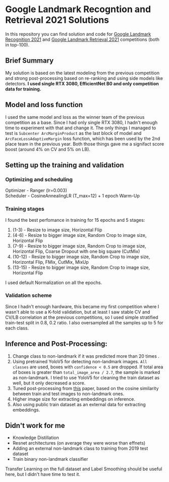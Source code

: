 # Google Landmark Recogntion and Retrieval 2021 Solutions

In this repository you can find solution and code for [Google Landmark Recognition 2021](https://www.kaggle.com/c/landmark-recognition-2021) and [Google Landmark Retrieval 2021](https://www.kaggle.com/c/landmark-retrieval-2021) competitions (both in top-100).

## Brief Summary 
My solution is based on the latest modeling from the previous competition and strong post-processing based on re-ranking and using side models like detectors. **I used single RTX 3080, EfficientNet B0 and only competition data for training.**

##  Model and loss function

I used the same model and loss as the winner team of the previous competition as a base. Since I had only single RTX 3080, I hadn't enough time to experiment with that and change it. The only things I managed to test is `Subcenter ArcMarginProduct` as the last block of model and `ArcFaceLossAdaptiveMargin` loss function, which has been used by the 2nd place team in the previous year. Both those things gave me a signifact score boost (around 4% on CV and 5% on LB). 

## Setting up the training and validation

### Optimizing and scheduling
Optimizer - Ranger (lr=0.003)  
Scheduler - CosineAnnealingLR (T_max=12) + 1 epoch Warm-Up

### Training stages
I found the best perfomance in training for 15 epochs and 5 stages:  
1. (1-3) - Resize to image size, Horizontal Flip  
2. (4-6) - Resize to bigger image size, Random Crop to image size, Horizontal Flip  
3. (7-9) - Resize to bigger image size, Random Crop to image size, Horizontal Flip, Coarse Dropout with one big square (CutMix)  
4. (10-12) - Resize to bigger image size, Random Crop to image size, Horizontal Flip, FMix, CutMix, MixUp  
5. (13-15) - Resize to bigger image size, Random Crop to image size, Horizontal Flip  

I used default Normalization on all the epochs.

### Validation scheme

Since I hadn't enough hardware, this became my first competition where I wasn't able to use a K-fold validation, but at least I saw stable CV and CV/LB correlation at the previous competitions, so I used simple stratified train-test split in 0.8, 0.2 ratio. I also oversampled all the samples up to 5 for each class.

## Inference and Post-Processing:


1. Change class to non-landmark if it was predicted more than 20 times .
2. Using pretrained YoloV5 for detecting non-landmark images. `All classes` are used, boxes with `confidence < 0.5` are dropped. If total area of boxes is greater than `total_image_area / 2.7`, the sample is marked as non-landmark. 
I tried to use YoloV5 for cleaning the train dataset as well, but it only decreased a score.
3. Tuned post-processing from [this](https://arxiv.org/abs/2010.01650) paper, based on the cosine similarity between train and test images to non-landmark ones.
4. Higher image size for extracting embeddings on inference.
5. Also using public train dataset as an external data for extracting embeddings.

## Didn't work for me
- Knowledge Distillation 
- Resnet architectures (on average they were worse than effnets)
- Adding an external non-landmark class to training from 2019 test dataset
- Train binary non-landmark classifier

Transfer Learning on the full dataset and Label Smoothing should be useful here, but I didn't have time to test it.
